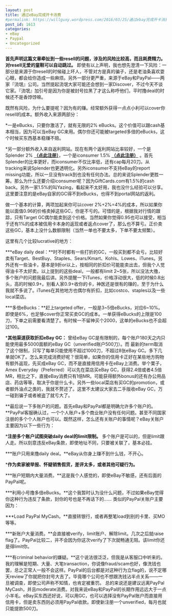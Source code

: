 ```yaml
---
layout: post
title: 通过eBay完成开卡消费
#permalink: https://willguxy.wordpress.com/2016/03/25/通过ebay完成开卡消费/index.html
post_id: 1613
categories: 
- eBay
- Paypal
- Uncategorized
---
```


**首先声明这篇文章牵扯到一些resell的问题，涉及的风险比较高，而且耗费精力。对resell无爱的童鞋可以自动跳过。**
即使有以上声明，我也想先澄清一下风险：一部分是来源于你resell的时候碰上坏人，不管对方是真的骗子，还是老油条喜欢耍心眼，都会给你造成一些麻烦。另外一部分更严重，来源于eBay和PayPal——两家『流氓』公司。当然提起流氓大家可能还会想到一家Discover，不过今天不谈它家。『流氓』加引号是因为你是被封号拉黑了才这么称呼他们，平时撸deal的时候还不是香饽饽嘛。

既然有风险，为什么要提呢？因为有的赚。经常额外获得一点点小利可以cover你resell的成本。额外收入来源两部分：

*一是eBucks，只要你激活了，就有无限的2% eBucks。这个价值可以跟cash基本相当，因为可以当eBay GC来用。偶尔你还可能被targeted多倍的eBucks，这个时候买东西基本稳赚不赔。

	
*另一部分额外收入来自返利网站。现在有两个返利网站比率较好，一个是Splender 2%
**[（点此注册）](http://fbuy.me/c8VO7)**，一个是iconsumer 1.5%
**[（点此注册）](https://www.iconsumer.com/IOBHTkl)**
。首先Splender的比率更好，而iconsumer不仅比率低，还有cap每月20刀。从tracking来说Splender也更透明化。另外iconsumer不支持eBay的report missing功能，所以一旦没有track到也没有任何办法。总的来说Splender更胜一筹。那么为什么还要介绍iconsumer呢？因为GiftCards.com有1.5%的cash back。另外一家1.5%的叫Yazing，看起来不太好用，我也没什么经验可以分享。
这里要注意的是eBay自家的GC得不到eBucks，也得不到portal网站的返利。

做一个基本的计算，两项加起来你可以cover 2%+2%=4%的成本，所以如果你能以面值0.96的价格卖掉这些GC，你是不亏的。可惜的是，根据我对行情的跟踪，只有Target GC偶尔能卖到这个价格。当然如果你觉得0.95也可以接受，相当于还有1%的成本被信用卡本身的返现或者返点cover了，那么也不算亏。正价卖这些GC，基本上没什么数额限制（当然一单也不要太多，下单不要太频繁）。

这里有几个比较lucrative的地方：

***eBay daily deal：**时不时都有一些打折的GC，一般买到都不会亏。比较好卖有Target、BestBuy、Staples、Sears/Kmart、Kohls、Lowes、iTunes。另外还有一些油卡，基本是9折or以上，按相同的折扣价可能能卖出去，但我个人觉得油卡不太好卖。以上提到的这些deal，一般都有limit 2~5张，所以没法大撸，多个账户的问题我最后讲。另外提醒一下iTunes，价格浮动很大，低的时候0.8出头，高的时候0.9+。别看人家0.9+收你的卡，神医还是很有的赚的，至于为什么我就不多说了。iTunes在其他地方也偶尔有折扣，比如costco、staples以及一些local菜店。

	
***多倍eBucks：**赶上targeted offer，一般是3~5倍eBucks，对应6~10%。即使是6%，也足够cover你正常买卖GC的成本。一单获得eBucks的上限是100刀，下单之前需要看清楚了。有时候一不留神买个2000，这单的eBucks也不会超过100。

	
***其他渠道获取折扣eBay GC：**
曾经eBay GC是有限制的，每个账户180天之内只能使用最多5000面额的eBay GC（unverified账户500刀）。而
最新的term取消了这个限制，只写了每单只能使用不超过1000刀，不超过8张eBay GC。多下几单就OK了。怎么来完成消费好呢？很简单，如果你的信用卡正好在某些地方购物有额外返现，先买成eBay GC，而不是直接用信用卡在eBay上消费。举个栗子，Amex Everyday（Preferred）可以先在菜店买eBay GC，获得2.4倍或者4.5倍MR，相比之下，直接eBay消费只有1倍MR。可能获得额外bonus的还有办公用品店、药店等等，取决于你是什么卡。另外一些local菜店有买GC的promotion，或者额外油点之类的，我就不赘述了。这里不太建议大家去二手版收eBay GC，万一碰到骗子或者被盗了就亏大了。

**最后说一下多账户的问题。首先eBay和PayPal都是明确允许多个账户的。**PayPal客服确认过，一个个人账户+多个商业账户没有任何问题。甚至不同国家注册的多个个人账户也可以。既然这样，怎么还有关账户的事情呢？eBay关账户主要因为以下一些行为：

***注册多个账户试图突破daily deal的limit限制。**
多个账户是可以的，但是limit跟人走。所以刻意违反eBay条款，即使地址不同，只要被关联了，基本必挂。

	
***账户只用来撸daily deal。**eBay从你身上赚不到什么钱，不开心。

	
***作为卖家被举报、怀疑销售假货，差评太多，或者其他可疑行为。**

	
***账户短期内大量消费。**这是我个人感觉的，即使eBay不敏感，还有后面的PayPal呢。

	
***利用小号撸多倍eBucks。**这个我暂时认为没什么问题，不过如果eBay觉得你这种行为违反了条款，封你的号也是不再话下的……
类似的PayPal关账户主要因为：

***Load PayPal MyCash。**直接转银行，或者再整笔load到别的卡里、买MO等等。

	
***新账户大量消费。**会直接被verify，limit账户、解除limit。几次之后就raise flag了。PayPal比较二，并不会因为你这次verify了下次就畅通无阻。该limit你还是得limit你。

	
***有criminal behavior的嫌疑。**这个说法很泛泛，但我是从客服口中听来的。我的理解是短期、大量、大笔transaction，你说像fraud/scam也好，像洗钱也罢，总之正常人一般不会这样。PayPal的后台都是对这种行为立flag的，说不定哪天review了你就把你封号大吉了。毕竟哪个公司也不想跟洗钱沾半点关系——一旦被调查，即使公司声称不知情，也肯定被重罚。
总的来说还是建议远离PayPal MyCash，并且moderate消费。对我来说eBay和PayPal的长期作用远远大于一点小羊毛。eBay买东西还好说，可以用GC，也可以选择没有PayPal账户而直接用信用卡，但是卖东西则必须用PayPal收款。即使新注册一个unverified，每月也就只能提款500刀。